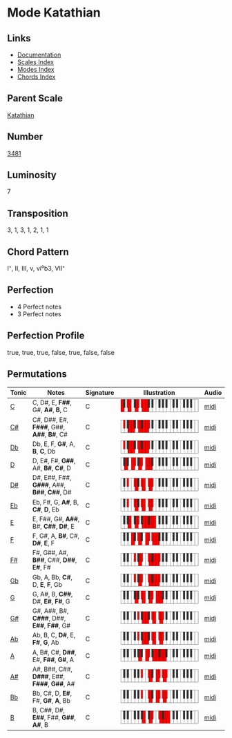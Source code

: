 # Mode Katathian

## Links

- [Documentation](README.md)
- [Scales Index](Scales.md)
- [Modes Index](Modes.md)
- [Chords Index](Chords.md)

## Parent Scale

[Katathian](ScaleKatathian.md)

## Number

[3481](https://ianring.com/musictheory/scales/3481)

## Luminosity

7

## Transposition

3, 1, 3, 1, 2, 1, 1

## Chord Pattern

I⁺, II, III, v, vi⁰b3, VII⁺

## Perfection

- 4 Perfect notes
- 3 Perfect notes

## Perfection Profile

true, true, true, false, true, false, false

## Permutations

| Tonic | Notes | Signature | Illustration | Audio |
|-------|-------|-----------|--------------|-------|
| [C](ModeCNaturalKatathian.md) | C, D#, E, **F##**, G#, **A#**, **B**, C | C | ![CNaturalKatathian](ModeCNaturalKatathian.png) | [midi](https://github.com/edipermadi/music/blob/main/docs/ModeCNaturalKatathian.mid?raw=true) |
| [C#](ModeCSharpKatathian.md) | C#, D##, E#, **F###**, G##, **A##**, **B#**, C# | C | ![CSharpKatathian](ModeCSharpKatathian.png) | [midi](https://github.com/edipermadi/music/blob/main/docs/ModeCSharpKatathian.mid?raw=true) |
| [Db](ModeDFlatKatathian.md) | Db, E, F, **G#**, A, **B**, **C**, Db | C | ![DFlatKatathian](ModeDFlatKatathian.png) | [midi](https://github.com/edipermadi/music/blob/main/docs/ModeDFlatKatathian.mid?raw=true) |
| [D](ModeDNaturalKatathian.md) | D, E#, F#, **G##**, A#, **B#**, **C#**, D | C | ![DNaturalKatathian](ModeDNaturalKatathian.png) | [midi](https://github.com/edipermadi/music/blob/main/docs/ModeDNaturalKatathian.mid?raw=true) |
| [D#](ModeDSharpKatathian.md) | D#, E##, F##, **G###**, A##, **B##**, **C##**, D# | C | ![DSharpKatathian](ModeDSharpKatathian.png) | [midi](https://github.com/edipermadi/music/blob/main/docs/ModeDSharpKatathian.mid?raw=true) |
| [Eb](ModeEFlatKatathian.md) | Eb, F#, G, **A#**, B, **C#**, **D**, Eb | C | ![EFlatKatathian](ModeEFlatKatathian.png) | [midi](https://github.com/edipermadi/music/blob/main/docs/ModeEFlatKatathian.mid?raw=true) |
| [E](ModeENaturalKatathian.md) | E, F##, G#, **A##**, B#, **C##**, **D#**, E | C | ![ENaturalKatathian](ModeENaturalKatathian.png) | [midi](https://github.com/edipermadi/music/blob/main/docs/ModeENaturalKatathian.mid?raw=true) |
| [F](ModeFNaturalKatathian.md) | F, G#, A, **B#**, C#, **D#**, **E**, F | C | ![FNaturalKatathian](ModeFNaturalKatathian.png) | [midi](https://github.com/edipermadi/music/blob/main/docs/ModeFNaturalKatathian.mid?raw=true) |
| [F#](ModeFSharpKatathian.md) | F#, G##, A#, **B##**, C##, **D##**, **E#**, F# | C | ![FSharpKatathian](ModeFSharpKatathian.png) | [midi](https://github.com/edipermadi/music/blob/main/docs/ModeFSharpKatathian.mid?raw=true) |
| [Gb](ModeGFlatKatathian.md) | Gb, A, Bb, **C#**, D, **E**, **F**, Gb | C | ![GFlatKatathian](ModeGFlatKatathian.png) | [midi](https://github.com/edipermadi/music/blob/main/docs/ModeGFlatKatathian.mid?raw=true) |
| [G](ModeGNaturalKatathian.md) | G, A#, B, **C##**, D#, **E#**, **F#**, G | C | ![GNaturalKatathian](ModeGNaturalKatathian.png) | [midi](https://github.com/edipermadi/music/blob/main/docs/ModeGNaturalKatathian.mid?raw=true) |
| [G#](ModeGSharpKatathian.md) | G#, A##, B#, **C###**, D##, **E##**, **F##**, G# | C | ![GSharpKatathian](ModeGSharpKatathian.png) | [midi](https://github.com/edipermadi/music/blob/main/docs/ModeGSharpKatathian.mid?raw=true) |
| [Ab](ModeAFlatKatathian.md) | Ab, B, C, **D#**, E, **F#**, **G**, Ab | C | ![AFlatKatathian](ModeAFlatKatathian.png) | [midi](https://github.com/edipermadi/music/blob/main/docs/ModeAFlatKatathian.mid?raw=true) |
| [A](ModeANaturalKatathian.md) | A, B#, C#, **D##**, E#, **F##**, **G#**, A | C | ![ANaturalKatathian](ModeANaturalKatathian.png) | [midi](https://github.com/edipermadi/music/blob/main/docs/ModeANaturalKatathian.mid?raw=true) |
| [A#](ModeASharpKatathian.md) | A#, B##, C##, **D###**, E##, **F###**, **G##**, A# | C | ![ASharpKatathian](ModeASharpKatathian.png) | [midi](https://github.com/edipermadi/music/blob/main/docs/ModeASharpKatathian.mid?raw=true) |
| [Bb](ModeBFlatKatathian.md) | Bb, C#, D, **E#**, F#, **G#**, **A**, Bb | C | ![BFlatKatathian](ModeBFlatKatathian.png) | [midi](https://github.com/edipermadi/music/blob/main/docs/ModeBFlatKatathian.mid?raw=true) |
| [B](ModeBNaturalKatathian.md) | B, C##, D#, **E##**, F##, **G##**, **A#**, B | C | ![BNaturalKatathian](ModeBNaturalKatathian.png) | [midi](https://github.com/edipermadi/music/blob/main/docs/ModeBNaturalKatathian.mid?raw=true) |
